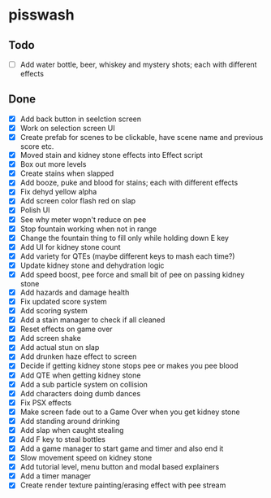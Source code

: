 # pisswash

## Todo

- [ ] Add water bottle, beer, whiskey and mystery shots; each with different effects

## Done

- [x] Add back button in seelction screen
- [x] Work on selection screen UI
- [x] Create prefab for scenes to be clickable, have scene name and previous score etc.
- [x] Moved stain and kidney stone effects into Effect script
- [x] Box out more levels
- [x] Create stains when slapped
- [x] Add booze, puke and blood for stains; each with different effects
- [x] Fix dehyd yellow alpha
- [x] Add screen color flash red on slap
- [x] Polish UI
- [x] See why meter wopn't reduce on pee
- [x] Stop fountain working when not in range
- [x] Change the fountain thing to fill only while holding down E key
- [x] Add UI for kidney stone count
- [x] Add variety for QTEs (maybe different keys to mash each time?)
- [x] Update kidney stone and dehydration logic
- [x] Add speed boost, pee force and small bit of pee on passing kidney stone
- [x] Add hazards and damage health
- [x] Fix updated score system
- [x] Add scoring system
- [x] Add a stain manager to check if all cleaned
- [x] Reset effects on game over
- [x] Add screen shake
- [x] Add actual stun on slap
- [x] Add drunken haze effect to screen
- [x] Decide if getting kidney stone stops pee or makes you pee blood
- [x] Add QTE when getting kidney stone
- [x] Add a sub particle system on collision
- [x] Add characters doing dumb dances
- [x] Fix PSX effects
- [x] Make screen fade out to a Game Over when you get kidney stone
- [x] Add standing around drinking
- [x] Add slap when caught stealing
- [x] Add F key to steal bottles
- [x] Add a game manager to start game and timer and also end it
- [x] Slow movement speed on kidney stone
- [x] Add tutorial level, menu button and modal based explainers
- [x] Add a timer manager
- [x] Create render texture painting/erasing effect with pee stream

